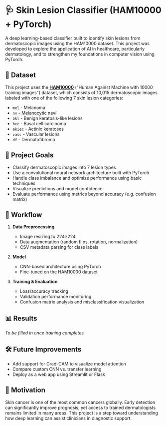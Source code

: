 # 🩺 Skin Lesion Classifier (HAM10000 + PyTorch)

A deep learning-based classifier built to identify skin lesions from dermatoscopic images using the HAM10000 dataset. This project was developed to explore the application of AI in healthcare, particularly dermatology, and to strengthen my foundations in computer vision using PyTorch.



## 📁 Dataset

This project uses the **[HAM10000](https://www.kaggle.com/datasets/kmader/skin-cancer-mnist-ham10000)** ("Human Against Machine with 10000 training images") dataset, which consists of 10,015 dermatoscopic images labeled with one of the following 7 skin lesion categories:

- `mel` - Melanoma  
- `nv` - Melanocytic nevi  
- `bkl` - Benign keratosis-like lesions  
- `bcc` - Basal cell carcinoma  
- `akiec` - Actinic keratoses  
- `vasc` - Vascular lesions  
- `df` - Dermatofibroma



## 🧠 Project Goals

- Classify dermatoscopic images into 7 lesion types
- Use a convolutional neural network architecture built with PyTorch
- Handle class imbalance and optimize performance using basic techniques
- Visualize predictions and model confidence
- Evaluate performance using metrics beyond accuracy (e.g. confusion matrix)



## 🚀 Workflow

1. **Data Preprocessing**  
   - Image resizing to 224×224  
   - Data augmentation (random flips, rotation, normalization)  
   - CSV metadata parsing for class labels

2. **Model**  
   - CNN-based architecture using PyTorch  
   - Fine-tuned on the HAM10000 dataset

3. **Training & Evaluation**  
   - Loss/accuracy tracking  
   - Validation performance monitoring  
   - Confusion matrix analysis and misclassification visualization



## 📊 Results

*To be filled in once training completes*



## 🛠 Future Improvements

- Add support for Grad-CAM to visualize model attention  
- Compare custom CNN vs. transfer learning  
- Deploy as a web app using Streamlit or Flask  



## 📌 Motivation

Skin cancer is one of the most common cancers globally. Early detection can significantly improve prognosis, yet access to trained dermatologists remains limited in many areas. This project is a step toward understanding how deep learning can assist clinicians in diagnostic support.
